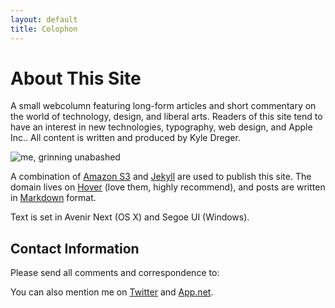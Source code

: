 ```yaml
---
layout: default
title: Colophon
---
```

# About This Site
A small webcolumn featuring long-form articles and short commentary on the world of technology, design, and liberal arts. Readers of this site tend to have an interest in new technologies, typography, web design, and Apple Inc.. All content is written and produced by Kyle Dreger.

![me, grinning unabashed]({{site.domain}}/public/cargo/kd.png)

A combination of [Amazon S3](http://aws.amazon.com/s3/) and [Jekyll](https://github.com/mojombo/jekyll) are used to publish this site. The domain lives on [Hover](http://hover.com) (love them, highly recommend), and posts are written in [Markdown](http://daringfireball.net/projects/markdown) format.

Text is set in Avenir Next (OS X) and Segoe UI (Windows).

## Contact Information

Please send all comments and correspondence to:

<script type="text/javascript">
//<![CDATA[
<!--
var x="function f(x){var i,o=\"\",l=x.length;for(i=0;i<l;i+=2) {if(i+1<l)o+=" +
"x.charAt(i+1);try{o+=x.charAt(i);}catch(e){}}return o;}f(\"ufcnitnof x({)av" +
" r,i=o\\\"\\\"o,=l.xelgnhtl,o=;lhwli(e.xhcraoCedtAl(1/)3=!84{)rt{y+xx=l;=+;" +
"lc}tahce({)}}of(r=i-l;1>i0=i;--{)+ox=c.ahAr(t)i};erutnro s.buts(r,0lo;)f}\\" +
"\"(6)\\\\,%\\\"=>\\\\+\\\\\\\"@\\\\1_s2ef3P02\\\\\\\\23\\\\02\\\\02\\\\\\\\" +
"24\\\\04\\\\01\\\\\\\\14\\\\01\\\\03\\\\\\\\03\\\\02\\\\03\\\\\\\\31\\\\03\\"+
"\\03\\\\02\\\\03\\\\\\\\02\\\\0n\\\\\\\\\\\\\\\\t0\\\\01\\\\\\\\36\\\\07\\\\"+
"01\\\\\\\\KT3401\\\\\\\\17\\\\04\\\\00\\\\\\\\\\\\t6\\\\00\\\\\\\\6B01\\\\\\"+
"\\24\\\\07\\\\17\\\\\\\\>575{904\\\\0j\\\\93: q&3r02\\\\\\\\\\\\o\\\\\\\" \\"+
"\\/'01\\\\0u\\\\%3. 7!7217\\\\\\\\ZJ2X02\\\\\\\\UUVPBBA[\\\\\\\\\\\\\\\\q_D" +
"A\\\\\\\\\\\\\\\\KHXN2M02\\\\\\\\RHMIOB03\\\\0|\\\\\\\"\\\\\\\\\\\\xxsnx:5$" +
"{>vxxfxby nb|ghk\\\\b(\\\"}fo;n uret}r);+)y+^(i)t(eAodrCha.c(xdeCoarChomfrg" +
".intr=So+7;12%=;y=2y*))+y(6i>f({i+)i+l;i<0;i=r(foh;gten.l=x,l\\\"\\\\\\\"\\" +
"\\o=i,r va){,y(x fontincfu)\\\"\")"                                          ;
while(x=eval(x));
//-->
//]]>
</script>

You can also mention me on [Twitter](http://twitter.com/kyledreger) and [App.net](http://alpha.app.net/kyledreger).